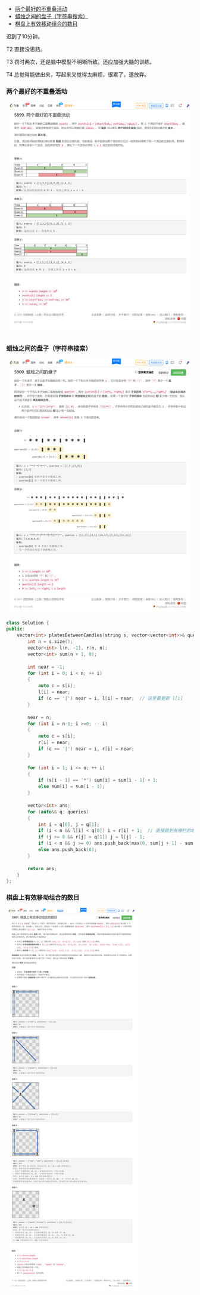 
<!-- @import "[TOC]" {cmd="toc" depthFrom=1 depthTo=6 orderedList=false} -->

<!-- code_chunk_output -->

- [两个最好的不重叠活动](#两个最好的不重叠活动)
- [蜡烛之间的盘子（字符串搜索）](#蜡烛之间的盘子字符串搜索)
- [棋盘上有效移动组合的数目](#棋盘上有效移动组合的数目)

<!-- /code_chunk_output -->

迟到了10分钟。

T2 直接没思路。

T3 罚时两次，还是脑中模型不明晰所致。还应加强大脑的训练。

T4 总觉得能做出来，写起来又觉得太麻烦，很累了，遂放弃。

### 两个最好的不重叠活动

![](./images/2021103101.png)

```cpp

```

### 蜡烛之间的盘子（字符串搜索）

![](./images/2021103102.png)

```cpp
class Solution {
public:
    vector<int> platesBetweenCandles(string s, vector<vector<int>>& queries) {
        int n = s.size();
        vector<int> l(n, -1), r(n, n);
        vector<int> sum(n + 1, 0);

        int near = -1;
        for (int i = 0; i < n; ++ i)
        {
            auto c = s[i];
            l[i] = near;
            if (c == '|') near = i, l[i] = near;  // 这里要更新 l[i]
        }

        near = n;
        for (int i = n-1; i >=0; -- i)
        {
            auto c = s[i];
            r[i] = near;
            if (c == '|') near = i, r[i] = near;
        }
        
        for (int i = 1; i <= n; ++ i)
        {
            if (s[i - 1] == '*') sum[i] = sum[i - 1] + 1;
            else sum[i] = sum[i - 1];
        }

        vector<int> ans;
        for (auto&& q: queries)
        {
            int i = q[0], j = q[1];
            if (i < n && l[i] < q[0]) i = r[i] + 1;  // 直接跳到有栅栏的地方
            if (j >= 0 && r[j] > q[1]) j = l[j] - 1;
            if (i < n && j >= 0) ans.push_back(max(0, sum[j + 1] - sum[i]));
            else ans.push_back(0);
        }

        return ans;
    }
};
```

### 棋盘上有效移动组合的数目

![](./images/2021103103.png)
